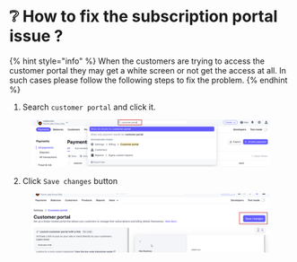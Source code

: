 # ❔ How to fix the subscription portal issue ?

{% hint style="info" %}
When the customers are trying to access the customer portal they may get a white screen or not get the access at all. In such cases please follow the following steps to fix the problem.
{% endhint %}



1. Search `customer portal` and click it.

<figure><img src="../.gitbook/assets/c (1).png" alt=""><figcaption></figcaption></figure>

2. Click `Save changes` button

<figure><img src="../.gitbook/assets/d.png" alt=""><figcaption></figcaption></figure>


